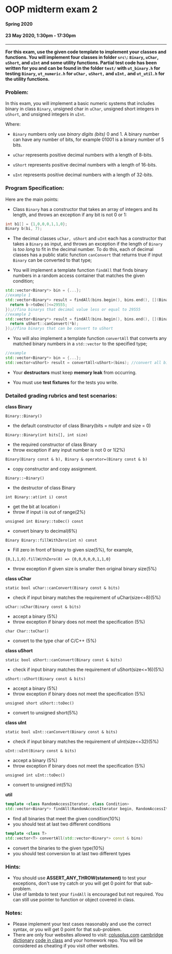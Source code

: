 # OOP midterm exam 2
#### Spring 2020
#### 23 May 2020, 1:30pm - 17:30pm
----------------------------------------
**For this exam, use the given code template to implement your classes and functions. You will implement four classes in folder ```src\```: ```Binary```, ```uChar```, ```uShort```, and ```uInt``` and some utility functions. Partial test code has been written for you and can be found in the folder ```test/``` with ```ut_binary.h``` for testing  ```Binary```,  ```ut_numeric.h``` for ```uChar,``` ```uShort,``` and ```uInt,``` and ```ut_util.h``` for the utility functions.**

### Problem:

In this exam, you will implement a basic numeric systems that includes binary in class ```Binary```, unsigned char in ```uChar```, unsigned short integers in ```uShort```, and unsigned integers in ```uInt```.

Where:

- ```Binary``` numbers only use _binary digits (bits)_ 0 and 1. A binary number can have any number of bits, for example 01001 is a binary number of 5 bits.

- ```uChar``` represents positive decimal numbers with a length of 8-bits.

- ```uShort``` represents positive decimal numbers with a length of 16-bits.

- ```uInt``` represents positive decimal numbers with a length of 32-bits.

### Program Specification:

Here are the main points:

- Class ```Binary``` has a constructor that takes an array of integers and its length, and throws an exception if any bit is not 0 or 1:
```c++
int b1[] = {1,0,0,0,1,1,0};
Binary b(bi, 7);
```

- The decimal classes ```uChar, uShort``` and ```uInt``` each has a constructor that takes a ```Binary``` as input, and throws an exception if the length of ```Binary``` is _too long_ to fit in the decimal number. To do this, each of decimal classes has a public static function ```canConvert``` that returns true if input ```Binary``` can be converted to that type;

- You will implement a template function ```findAll``` that finds binary numbers in a random access container that matches the given condition;
```c++
std::vector<Binary*> bin = {...};
//example 1
std::vector<Binary*> result = findAll(bins.begin(), bins.end(), [](Binary *b){
  return b->toDec()<=29555;
});//fina binarys that decimal value less or equal to 29555
//example 2
std::vector<Binary*> result = findAll(bins.begin(), bins.end(), [](Binary *b){
  return uShort::canConvert(*b);
});//fina binarys that can be convert to uShort
```
- You will also implement a template function ```convertAll``` that converts any matched binary numbers in a ```std::vector``` to the specified type;
```c++
//example
std::vector<Binary*> bin = {...};
std::vector<uShort> result = convertAll<uShort>(bins); //convert all binary that match the requirement of uShort to uShort
```
- Your **destructors** must keep **memory leak** from occurring.

- You must use **test fixtures** for the tests you write.

### Detailed grading rubrics and test scenarios:

**class Binary**

```Binary::Binary()```
  - the default constructor of class Binary(bits = nullptr and size = 0)

```Binary::Binary(int bits[], int size)```
  - the required constructor of class Binary
  - throw exception if any input number is not 0 or 1(2%)

```Binary(Binary const & b), Binary & operator=(Binary const & b)```
  - copy constructor and copy assignment.

```Binary::~Binary()```
  - the destructor of class Binary

```int Binary::at(int i) const```
  - get the bit at location i
  - throw if input i is out of range(2%)

```unsigned int Binary::toDec() const```
  - convert binary to decimal(6%)

```Binary Binary::fillWithZero(int n) const```
  - Fill zero in front of binary to given size(5%), for example,

```
{0,1,1,0}.fillWithZero(8) => {0,0,0,0,0,1,1,0}
```
  - throw exception if given size is smaller then original binary size(5%)

**class uChar**

```static bool uChar::canConvert(Binary const & bits)```
  - check if input binary matches the requirement of uChar(size<=8)(5%)

```uChar::uChar(Binary const & bits)```
  - accept a binary (5%)
  - throw exception if binary does not meet the specification (5%)

```char Char::toChar()```
  - convert to the type char of C/C++ (5%)

**class uShort**

```static bool uShort::canConvert(Binary const & bits)```
  - check if input binary matches the requirement of uShort(size<=16)(5%)

```uShort::uShort(Binary const & bits)```
  - accept a binary (5%)
  - throw exception if binary does not meet the specification (5%)

```unsigned short uShort::toDec()```
  - convert to unsigned short(5%)

**class uInt**

```static bool uInt::canConvert(Binary const & bits)```
  - check if input binary matches the requirement of uInt(size<=32)(5%)

```uInt::uInt(Binary const & bits)```
  - accept a binary (5%)
  - throw exception if binary does not meet the specification (5%)

```unsigned int uInt::toDec()```
  - convert to unsigned int(5%)

**util**

```C++
template <class RandomAccessIterator, class Condition>
std::vector<Binary*> findAll(RandomAccessIterator begin, RandomAccessIterator end, Condition cond)
```
 - find all binaries that meet the given condition(10%)
 - you should test at last two different conditions

```C++
template <class T>
std::vector<T> convertAll(std::vector<Binary*> const & bins)
```

  - convert the binaries to the given type(10%)
  - you should test conversion to at last two different types

### Hints:
- You should use **ASSERT_ANY_THROW(statement)** to test your exceptions, don't use try catch or you will get 0 point for that sub-problem.
- Use of lambda to test your ```findAll``` is encouraged but not required. You can still use pointer to function or object covered in class.

### Notes:
- Please implement your test cases reasonably and use the correct syntax, or you will get 0 point for that sub-problem.
- There are only four websites allowed to visit: [cplusplus.com](https://www.cplusplus.com/) [cambridge dictionary](https://dictionary.cambridge.org/zht/) [code in class](https://ssl-gitlab.csie.ntut.edu.tw/yccheng/oop2020s) and your homework repo. You will be considered as cheating if you visit other websites.
